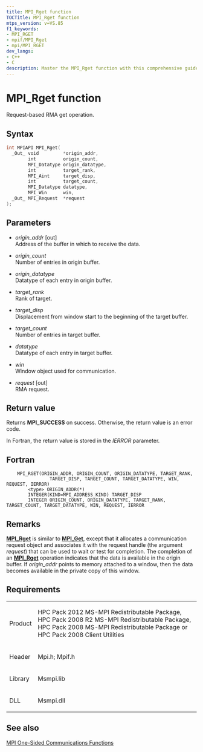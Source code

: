 ```yaml
---
title: MPI_Rget function
TOCTitle: MPI_Rget function
mtps_version: v=VS.85
f1_keywords:
- MPI_RGET
- mpif/MPI_Rget
- mpi/MPI_RGET
dev_langs:
- C++
- C
description: Master the MPI_Rget function with this comprehensive guide. Learn about its syntax, parameters, return values, and its role in one-sided communication functions.
---
```


# MPI\_Rget function

Request-based RMA get operation.

## Syntax

``` c++
int MPIAPI MPI_Rget(
  _Out_ void         *origin_addr,
        int          origin_count,
        MPI_Datatype origin_datatype,
        int          target_rank,
        MPI_Aint     target_disp,
        int          target_count,
        MPI_Datatype datatype,
        MPI_Win      win,
  _Out_ MPI_Request  *request
);
```

## Parameters

  - *origin\_addr* \[out\]  
    Address of the buffer in which to receive the data.

  - *origin\_count*  
    Number of entries in origin buffer.

  - *origin\_datatype*  
    Datatype of each entry in origin buffer.

  - *target\_rank*  
    Rank of target.

  - *target\_disp*  
    Displacement from window start to the beginning of the target buffer.

  - *target\_count*  
    Number of entries in target buffer.

  - *datatype*  
    Datatype of each entry in target buffer.

  - *win*  
    Window object used for communication.

  - *request* \[out\]  
    RMA request.

## Return value

Returns **MPI\_SUCCESS** on success. Otherwise, the return value is an error code.

In Fortran, the return value is stored in the *IERROR* parameter.

## Fortran

``` FORTRAN
    MPI_RGET(ORIGIN_ADDR, ORIGIN_COUNT, ORIGIN_DATATYPE, TARGET_RANK,
                TARGET_DISP, TARGET_COUNT, TARGET_DATATYPE, WIN, REQUEST, IERROR)
        <type> ORIGIN_ADDR(*)
        INTEGER(KIND=MPI_ADDRESS_KIND) TARGET_DISP
        INTEGER ORIGIN_COUNT, ORIGIN_DATATYPE, TARGET_RANK, TARGET_COUNT, TARGET_DATATYPE, WIN, REQUEST, IERROR
```

## Remarks

[**MPI\_Rget**](mpi-rget-function.md) is similar to [**MPI\_Get**](mpi-get-function.md), except that it allocates a communication request object and associates it with the request handle (the argument *request*) that can be used to wait or test for completion. The completion of an [**MPI\_Rget**](mpi-rget-function.md) operation indicates that the data is available in the origin buffer. If *origin_addr* points to memory attached to a window, then the data becomes available in the private copy of this window.

## Requirements

<table>
<colgroup>
<col/>
<col/>
</colgroup>
<tbody>
<tr class="odd">
<td><p>Product</p></td>
<td><p>HPC Pack 2012 MS-MPI Redistributable Package, HPC Pack 2008 R2 MS-MPI Redistributable Package, HPC Pack 2008 MS-MPI Redistributable Package or HPC Pack 2008 Client Utilities</p></td>
</tr>
<tr class="even">
<td><p>Header</p></td>
<td>Mpi.h;
Mpif.h</td>
</tr>
<tr class="odd">
<td><p>Library</p></td>
<td>Msmpi.lib</td>
</tr>
<tr class="even">
<td><p>DLL</p></td>
<td>Msmpi.dll</td>
</tr>
</tbody>
</table>


## See also

[MPI One-Sided Communications Functions](mpi-one-sided-communications-functions.md)

